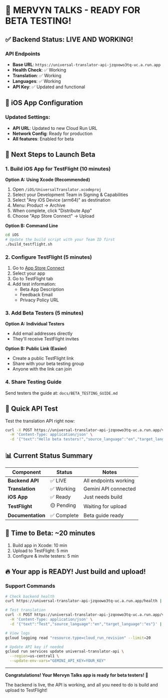 # 🎉 MERVYN TALKS - READY FOR BETA TESTING!

## ✅ Backend Status: LIVE AND WORKING!

### API Endpoints
- **Base URL**: `https://universal-translator-api-jzqoowo3tq-uc.a.run.app`
- **Health Check**: ✅ Working
- **Translation**: ✅ Working
- **Languages**: ✅ Working
- **API Key**: ✅ Updated and functional

## 📱 iOS App Configuration

### Updated Settings:
- **API URL**: Updated to new Cloud Run URL
- **Network Config**: Ready for production
- **All features**: Enabled for beta

## 🚀 Next Steps to Launch Beta

### 1. Build iOS App for TestFlight (10 minutes)

**Option A: Using Xcode (Recommended)**
1. Open `/iOS/UniversalTranslator.xcodeproj`
2. Select your Development Team in Signing & Capabilities
3. Select "Any iOS Device (arm64)" as destination
4. Menu: Product → Archive
5. When complete, click "Distribute App"
6. Choose "App Store Connect" → Upload

**Option B: Command Line**
```bash
cd iOS
# Update the build script with your Team ID first
./build_testflight.sh
```

### 2. Configure TestFlight (5 minutes)

1. Go to [App Store Connect](https://appstoreconnect.apple.com)
2. Select your app
3. Go to TestFlight tab
4. Add test information:
   - Beta App Description
   - Feedback Email
   - Privacy Policy URL

### 3. Add Beta Testers (5 minutes)

**Option A: Individual Testers**
- Add email addresses directly
- They'll receive TestFlight invites

**Option B: Public Link (Easier)**
- Create a public TestFlight link
- Share with your beta testing group
- Anyone with the link can join

### 4. Share Testing Guide

Send testers the guide at: `docs/BETA_TESTING_GUIDE.md`

## 🧪 Quick API Test

Test the translation API right now:
```bash
curl -X POST https://universal-translator-api-jzqoowo3tq-uc.a.run.app/v1/translate \
  -H 'Content-Type: application/json' \
  -d '{"text":"Hello beta testers!","source_language":"en","target_language":"es"}'
```

## 📊 Current Status Summary

| Component | Status | Notes |
|-----------|--------|-------|
| **Backend API** | ✅ LIVE | All endpoints working |
| **Translation** | ✅ Working | Gemini API connected |
| **iOS App** | ✅ Ready | Just needs build |
| **TestFlight** | 🟡 Pending | Waiting for upload |
| **Documentation** | ✅ Complete | Beta guide ready |

## 🎯 Time to Beta: ~20 minutes

1. Build app in Xcode: 10 min
2. Upload to TestFlight: 5 min
3. Configure & invite testers: 5 min

## 🔥 Your app is READY! Just build and upload!

### Support Commands

```bash
# Check backend health
curl https://universal-translator-api-jzqoowo3tq-uc.a.run.app/health | jq

# Test translation
curl -X POST https://universal-translator-api-jzqoowo3tq-uc.a.run.app/v1/translate \
  -H 'Content-Type: application/json' \
  -d '{"text":"Test","source_language":"en","target_language":"es"}' | jq

# View logs
gcloud logging read "resource.type=cloud_run_revision" --limit=20

# Update API key if needed
gcloud run services update universal-translator-api \
  --region=us-central1 \
  --update-env-vars="GEMINI_API_KEY=YOUR_KEY"
```

---

**Congratulations! Your Mervyn Talks app is ready for beta testers! 🚀**

The backend is live, the API is working, and all you need to do is build and upload to TestFlight!